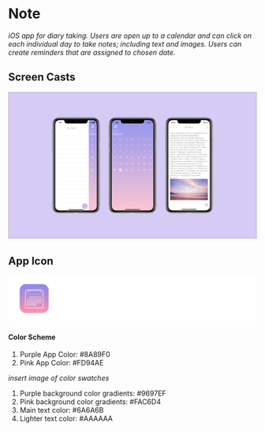 # Note

*iOS app for diary taking. Users are open up to a calendar and can click on each individual day to take notes; including text and images. Users can create reminders that are assigned to chosen date.*

## Screen Casts
![screenshots](Images/Screenshots.png)

## App Icon
![appicon](Images/appIcon.png)

#### Color Scheme
1. Purple App Color: #8A89F0
2. Pink App Color: #FD94AE

*insert image of color swatches*

1. Purple background color gradients: #9697EF
2. Pink background color gradients: #FAC6D4
3. Main text color: #6A6A6B
4. Lighter text color: #AAAAAA
